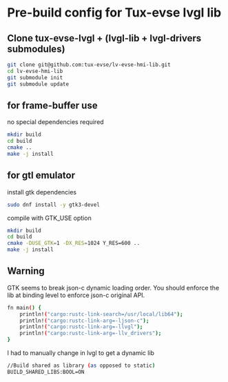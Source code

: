 # Pre-build config for Tux-evse lvgl lib

## Clone tux-evse-lvgl + (lvgl-lib + lvgl-drivers submodules)

```bash
git clone git@github.com:tux-evse/lv-evse-hmi-lib.git
cd lv-evse-hmi-lib
git submodule init
git submodule update
```

## for frame-buffer use

no special dependencies required

```bash
mkdir build
cd build
cmake ..
make -j install
```

## for gtl emulator

install gtk dependencies

```bash
sudo dnf install -y gtk3-devel
```

compile with GTK_USE option

```bash
mkdir build
cd build
cmake -DUSE_GTK=1 -DX_RES=1024 Y_RES=600 ..
make -j install
```

## Warning

GTK seems to break json-c dynamic loading order. You should enforce the lib at binding level to enforce json-c original API.

```bash
fn main() {
    println!("cargo:rustc-link-search=/usr/local/lib64");
    println!("cargo:rustc-link-arg=-ljson-c");
    println!("cargo:rustc-link-arg=-llvgl");
    println!("cargo:rustc-link-arg=-llv_drivers");
}
```

I had to manually change in lvgl to get a dynamic lib

```bash
//Build shared as library (as opposed to static)
BUILD_SHARED_LIBS:BOOL=ON
```
